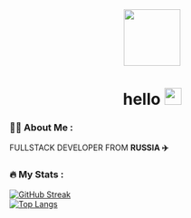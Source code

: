 <div id="header" align="center">
  <img src="https://media.tenor.com/YR1hxyktKYYAAAAC/cat.gif" width="100" />
  <br>
  <img src="https://komarev.com/ghpvc/?username=TheTilda&style=flat-square&color=blue" alt=""/>
<h1>
  hello
  <img src="https://media.giphy.com/media/hvRJCLFzcasrR4ia7z/giphy.gif" width="30px"/>
</h1>
</div>

### :woman_technologist: About Me :
FULLSTACK DEVELOPER FROM <b>RUSSIA ✈️</b>
### :fire: My Stats :
[![GitHub Streak](http://github-readme-streak-stats.herokuapp.com?user=TheTilda&theme=dark&background=000000)](https://git.io/streak-stats)
<br>
[![Top Langs](https://github-readme-stats.vercel.app/api/top-langs/?username=TheTilda&layout=compact&theme=vision-friendly-dark)](https://github.com/anuraghazra/github-readme-stats)

  
